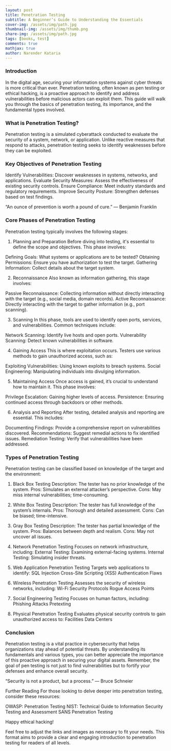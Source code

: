 ```yaml
---
layout: post
title: Penetration Testing
subtitle: A Beginner’s Guide to Understanding the Essentials
cover-img: /assets/img/path.jpg
thumbnail-img: /assets/img/thumb.png
share-img: /assets/img/path.jpg
tags: [books, test]
comments: true
mathjax: true
author: Narender Kataria
---
```

### Introduction
In the digital age, securing your information systems against cyber threats is more critical than ever. Penetration testing, often known as pen testing or ethical hacking, is a proactive approach to identify and address vulnerabilities before malicious actors can exploit them. This guide will walk you through the basics of penetration testing, its importance, and the fundamental types involved.

### What is Penetration Testing?
Penetration testing is a simulated cyberattack conducted to evaluate the security of a system, network, or application. Unlike reactive measures that respond to attacks, penetration testing seeks to identify weaknesses before they can be exploited.

### Key Objectives of Penetration Testing
Identify Vulnerabilities: Discover weaknesses in systems, networks, and applications.
Evaluate Security Measures: Assess the effectiveness of existing security controls.
Ensure Compliance: Meet industry standards and regulatory requirements.
Improve Security Posture: Strengthen defenses based on test findings.

“An ounce of prevention is worth a pound of cure.” — Benjamin Franklin

### Core Phases of Penetration Testing
Penetration testing typically involves the following stages:

1. Planning and Preparation
Before diving into testing, it's essential to define the scope and objectives. This phase involves:

Defining Goals: What systems or applications are to be tested?
Obtaining Permissions: Ensure you have authorization to test the target.
Gathering Information: Collect details about the target system.

2. Reconnaissance
Also known as information gathering, this stage involves:

Passive Reconnaissance: Collecting information without directly interacting with the target (e.g., social media, domain records).
Active Reconnaissance: Directly interacting with the target to gather information (e.g., port scanning).

3. Scanning
In this phase, tools are used to identify open ports, services, and vulnerabilities. Common techniques include:

Network Scanning: Identify live hosts and open ports.
Vulnerability Scanning: Detect known vulnerabilities in software.

4. Gaining Access
This is where exploitation occurs. Testers use various methods to gain unauthorized access, such as:

Exploiting Vulnerabilities: Using known exploits to breach systems.
Social Engineering: Manipulating individuals into divulging information.

5. Maintaining Access
Once access is gained, it’s crucial to understand how to maintain it. This phase involves:

Privilege Escalation: Gaining higher levels of access.
Persistence: Ensuring continued access through backdoors or other methods.

6. Analysis and Reporting
After testing, detailed analysis and reporting are essential. This includes:

Documenting Findings: Provide a comprehensive report on vulnerabilities discovered.
Recommendations: Suggest remedial actions to fix identified issues.
Remediation Testing: Verify that vulnerabilities have been addressed.

### Types of Penetration Testing
Penetration testing can be classified based on knowledge of the target and the environment:

1. Black Box Testing
Description: The tester has no prior knowledge of the system.
Pros: Simulates an external attacker’s perspective.
Cons: May miss internal vulnerabilities; time-consuming.

2. White Box Testing
Description: The tester has full knowledge of the system’s internals.
Pros: Thorough and detailed assessment.
Cons: Can be biased; time-intensive.

3. Gray Box Testing
Description: The tester has partial knowledge of the system.
Pros: Balances between depth and realism.
Cons: May not uncover all issues.

4. Network Penetration Testing
Focuses on network infrastructure, including:
External Testing: Examining external-facing systems.
Internal Testing: Simulating insider threats.

5. Web Application Penetration Testing
Targets web applications to identify:
SQL Injection
Cross-Site Scripting (XSS)
Authentication Flaws

6. Wireless Penetration Testing
Assesses the security of wireless networks, including:
Wi-Fi Security Protocols
Rogue Access Points

7. Social Engineering Testing
Focuses on human factors, including:
Phishing Attacks
Pretexting

8. Physical Penetration Testing
Evaluates physical security controls to gain unauthorized access to:
Facilities
Data Centers

### Conclusion
Penetration testing is a vital practice in cybersecurity that helps organizations stay ahead of potential threats. By understanding its fundamentals and various types, you can better appreciate the importance of this proactive approach in securing your digital assets. Remember, the goal of pen testing is not just to find vulnerabilities but to fortify your defenses and enhance overall security.

“Security is not a product, but a process.” — Bruce Schneier

Further Reading
For those looking to delve deeper into penetration testing, consider these resources:

OWASP: Penetration Testing
NIST: Technical Guide to Information Security Testing and Assessment
SANS Penetration Testing

Happy ethical hacking!


Feel free to adjust the links and images as necessary to fit your needs. This format aims to provide a clear and engaging introduction to penetration testing for readers of all levels.